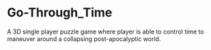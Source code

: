 # Go-Through_Time
 A 3D single player puzzle game where player is able to control time to maneuver around a collapsing post-apocalyptic world.

